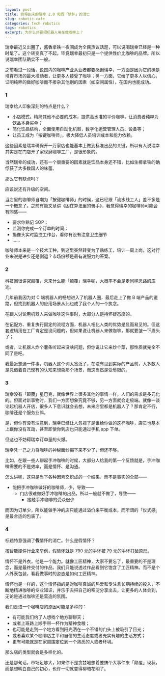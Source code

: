 ```yaml
---
layout: post
title: 终将到来的瑞幸 2.0 和假「情怀」的消亡
slug: robotic-cafe
categories: tech robotics
tags: robotics
excerpt: 为什么非要把机器人用在做咖啡上？
---
```


瑞幸最近又出圈了，酱香拿铁一夜间成为全民热议话题，可以说喝瑞幸已经是一种时髦了。这个转变真了不起，毕竟瑞幸最初只是一个提供性价比咖啡的品牌。所以说瑞幸团队确实不一般。

之前看过一段话，说国内的咖啡产业从业者都要感谢瑞幸，一方面是因为它的确是培育市场的最大推动者，让更多人接受了咖啡；另一方面，它给了更多人以信心，证明纯粹的做好咖啡而不掺杂其他别的因素（如空间属性），在国内也能成功。

### 1
瑞幸给人印象深刻的特点是什么？

- 小店模式，精简其他不必要的成本，提供高水准的平价咖啡，让消费者纯粹为饮品本身买单；
- 简化饮品结构，全面使用自动化机器，数字化运营管理人员、设备等；
- 让员工成为「按键咖啡师」，极大降低人员培训成本和能力依赖。

这些因素是瑞幸确保开一万家店也能基本上做到标准出品的关键，所以有人说瑞幸其实是在门店开了家现磨咖啡工厂，是很形象的。

当然瑞幸的成功，还有一个很重要的因素就是饮品本身还不错，比如生椰拿铁的确俘获了大多数国人的味蕾。

那么它有缺点吗？

应该说还有升级的空间。 

当店里的咖啡师自嘲为「按键咖啡师」的时候，这已经跟「流水线工人」差不多是一个概念了。之前有篇文章讲《困在算法里的骑手》，我觉得瑞幸的咖啡师可能会有同感——

- 要求你熟记 SOP；
- 监测你完成一个订单的时间；
- 摄像头实时监控工作台，看你有没有注意卫生细节
- ……

咖啡师本来是一个技术工种，到这里突然转变为了熟练工，培训一周上岗，这对行业来说是进步还是倒退？市场份额是最有说服力的答案。

### 2
科技圈很讲究颠覆，未来什么能「颠覆」瑞幸呢，大概率不会是走同样思路的库迪。

几年前我因为对 C 端机器人的畅想进入了机器人圈，最后走上了做 B 端产品的道路，但找到机器人的应用场景从此也成了我个人的一个执念。

在跟人讨论用机器人来做咖啡这件事时，大部分人是持怀疑态度的。

在记配方、重复执行固定的流程方面，机器人相比人类的优势是显而易见的。但这套逻辑用在工厂肯定是没问题的，但如果说让机器人来做咖啡，那就要皱一下眉头了；

或者，让机器人炸个薯条听起来没啥问题，但你说让它来炒个菜，那性质就完全不同了是吧。

我最近想通一件事，机器人这个词太宽泛了，在没有见到实际的产品前，大多数人是凭借着自己现有的认知来想象那个场景，而这当然是受局限的。

### 3
瑞幸没有「颠覆」星巴克，就像世界上很多其他的事情一样，人们的需求是多元化的。但面对新事物时，我们一方面想象究竟不够，另一方面就会走极端。就像一谈论起机器人开店，很多人下意识就会去想，未来店里都是机器人了？那肯定不行，咖啡还是个服务业嘛。

是，但你有没有注意到，瑞幸已经让人忽视了是谁给你做的这杯咖啡，店员也基本上跟你没有互动，甚至即使你到店也只能通过手机 app 下单。

但这也不妨碍瑞幸订单量的火爆。

瑞幸凭一己之力将咖啡的神秘面纱揭下来不少了，但还不够。

比如，在跟一些人聊起手冲咖啡的时候，大部分人给我的第一个反馈就是，手冲咖啡需要的不是效率，而是情怀、是沟通。

怎么讲呢，这只是当下各种因素交织成的一个结果，而不是事实的全部——

- 能把手冲咖啡做好的咖啡师，少，导致——
    - 门店很难做好手冲咖啡的出品，所以一般就不做了，导致——
        - 接触手冲咖啡的受众很少

而因为订单少，所以能做手冲的店只能通过溢价来平衡成本，而所谓的「仪式感」是最合适的包装了。

### 4
标题特意强调了**假**情怀的消亡。什么是假情怀？

按智能硬件行业来举例，假情怀就是 790 元的手环被 79 元的手环打破原形。

情怀不是外衣，他是一个能力。就像工匠精神，大家不要忘了，最重要的不是理念，而是最终交付的作品。我们只能说透过作品看到它饱含了工匠精神。而不是个人外表包装，看我做事时的姿态是如何工匠精神。

情怀也是一样的，这个情怀指的是对咖啡真诚的热爱和专注且长期持续的投入，不断地精进咖啡的专业知识，并乐于去把自己的积淀分享出去，让更多的人体会到，无论是通过咖啡还是营造的氛围。

我们走进一个咖啡店的原因可能是多种的：

- 有可能我们约了人想找个地方聊聊天；
- 或者上班路上顺手带一杯作为精神食粮；
- 也可能是走到一个地方看到阳光洒在一个不错的门头上被吸引了目光；
- 或者喜欢某个咖啡店主平和自信的生活态度或者充实有趣的生活方式；
- 更有可能就是在家周围定位到一个熟悉的人或者环境。

那么店的类型就会是多样化的。

还是那句话，市场足够大，如果你不是贪婪地想着要搞个大事件来「颠覆」现状，而是想明白自己的初心，也许一切就变得柳暗花明了。